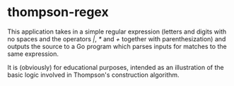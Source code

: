 # thompson-regex

This application takes in a simple regular expression (letters and digits with no spaces and the
operators _|_, _*_ and _+_ together with parenthesization) and outputs the source to a Go program
which parses inputs for matches to the same expression.

It is (obviously) for educational purposes, intended as an illustration of the basic logic involved
in Thompson's construction algorithm.
